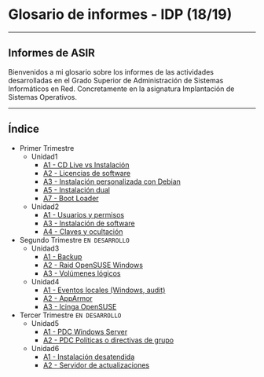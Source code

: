 
# Glosario de informes - IDP (18/19)

---

## Informes de ASIR

Bienvenidos a mi glosario sobre los informes de las actividades desarrolladas en el Grado Superior de Administración de Sistemas Informáticos en Red. Concretamente en la asignatura Implantación de Sistemas Operativos.

---

## Índice

- Primer Trimestre
  - Unidad1
    - [A1 - CD Live vs Instalación](./PrimerTrimestre/Unidad1/A1_CDLive-vs-Instalacion)
    - [A2 - Licencias de software](./PrimerTrimestre/Unidad1/A2_Licencias-de-software)
    - [A3 - Instalación personalizada con Debian](./PrimerTrimestre/Unidad1/A3_Instalacion-personalizada-con-Debian)
    - [A5 - Instalación dual](./PrimerTrimestre/Unidad1/A5_Instalacion-dual)
    - [A7 - Boot Loader](./PrimerTrimestre/Unidad1/A7_Boot-Loader)
  - Unidad2
    - [A1 - Usuarios y permisos](./PrimerTrimestre/Unidad2/A1_Usuarios-y-permisos)
    - [A3 - Instalación de software](./PrimerTrimestre/Unidad2/A3_Instalacion-de-software)
    - [A4 - Claves y ocultación](./PrimerTrimestre/Unidad2/A4_Claves-y-ocultacion)
- Segundo Trimestre `EN DESARROLLO`
  - Unidad3
    - [A1 - Backup](./SegundoTrimestre/Unidad3/A1_Backup)
    - [A2 - Raid OpenSUSE Windows](./SegundoTrimestre/Unidad3/A2_Raid-OpenSUSE-y-Windows)
    - [A3 - Volúmenes lógicos](./SegundoTrimestre/Unidad3/A3_Volumenes-logicos)
  - Unidad4
    - [A1 - Eventos locales (Windows, audit)](./SegundoTrimestre/Unidad4/A1_Eventos-locales-Windows-audit)
    - [A2 - AppArmor](./SegundoTrimestre/Unidad4/A2_AppArmor)
    - [A3 - Icinga OpenSUSE](./SegundoTrimestre/Unidad4/A3_Icinga-OpenSUSE)
- Tercer Trimestre `EN DESARROLLO`
  - Unidad5
    - [A1 - PDC Windows Server](./TercerTrimestre/Unidad5/A1_PDC-Windows-Server)
    - [A2 - PDC Políticas o directivas de grupo](./TercerTrimestre/Unidad5/A2_PDC-politicas)
  - Unidad6
    - [A1 - Instalación desatendida](./TercerTrimestre/Unidad6/A1_Instalacion-desatendida)
    - [A2 - Servidor de actualizaciones](./TercerTrimestre/Unidad6/A2_Servidor-de-actualizaciones)
